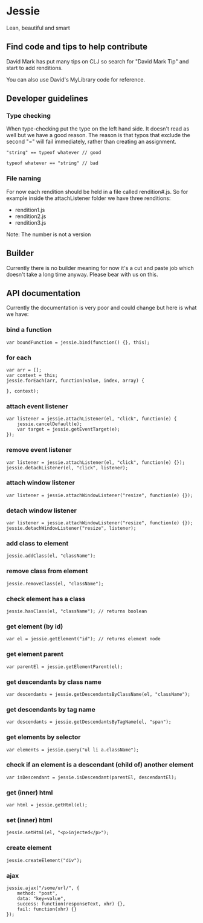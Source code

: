 # Jessie

Lean, beautiful and smart

## Find code and tips to help contribute

David Mark has put many tips on CLJ so search for "David Mark Tip" and start to add renditions.

You can also use David's MyLibrary code for reference.

## Developer guidelines

### Type checking

When type-checking put the type on the left hand side. It doesn't read as well but we have a good reason. The reason is that typos that exclude the second "=" will fail immediately, rather than creating an assignment.

	"string" == typeof whatever // good

	typeof whatever == "string" // bad

### File naming

For now each rendition should be held in a file called rendition#.js. So for example inside the attachListener folder we have three renditions:

* rendition1.js
* rendition2.js
* rendition3.js

Note: The number is not a version

## Builder

Currently there is no builder meaning for now it's a cut and paste job which doesn't take a long time anyway. Please bear with us on this.

## API documentation

Currently the documentation is very poor and could change but here is what we have:

### bind a function
	
	var boundFunction = jessie.bind(function() {}, this);

### for each
	
	var arr = [];
	var context = this;
	jessie.forEach(arr, function(value, index, array) {

	}, context);	

### attach event listener

	var listener = jessie.attachListener(el, "click", function(e) {
		jessie.cancelDefault(e);
		var target = jessie.getEventTarget(e);
	});

### remove event listener
	
	var listener = jessie.attachListener(el, "click", function(e) {});
	jessie.detachListener(el, "click", listener);

### attach window listener

	var listener = jessie.attachWindowListener("resize", function(e) {});

### detach window listener
	
	var listener = jessie.attachWindowListener("resize", function(e) {});
	jessie.detachWindowListener("resize", listener);

### add class to element

	jessie.addClass(el, "className");

### remove class from element

	jessie.removeClass(el, "className");

### check element has a class

	jessie.hasClass(el, "className"); // returns boolean

### get element (by id)

	var el = jessie.getElement("id"); // returns element node

### get element parent
	
	var parentEl = jessie.getElementParent(el);

### get descendants by class name

	var descendants = jessie.getDescendantsByClassName(el, "className");

### get descendants by tag name

	var descendants = jessie.getDescendantsByTagName(el, "span");

### get elements by selector

	var elements = jessie.query("ul li a.className");

### check if an element is a descendant (child of) another element

	var isDescendant = jessie.isDescendant(parentEl, descendantEl);

### get (inner) html

	var html = jessie.getHtml(el);

### set (inner) html

	jessie.setHtml(el, "<p>injected</p>");

### create element
	
	jessie.createElement("div");

### ajax

	jessie.ajax("/some/url/", {
		method: "post",
		data: "key=value",
		success: function(responseText, xhr) {},
		fail: function(xhr) {}
	});